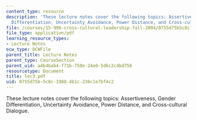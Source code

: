 ```yaml
---
content_type: resource
description: 'These lecture notes cover the following topics: Assertiveness, Gender
  Differentiation, Uncertainty Avoidance, Power Distance, and Cross-cultural Dialogue.'
file: /courses/15-996-cross-cultural-leadership-fall-2004/0755d75b5c8c19884b1c236c1e7bf4c2_lec3.pdf
file_type: application/pdf
learning_resource_types:
- Lecture Notes
ocw_type: OCWFile
parent_title: Lecture Notes
parent_type: CourseSection
parent_uid: a4b4bab4-f71b-750e-24e6-5d6c2c4bd756
resourcetype: Document
title: lec3.pdf
uid: 0755d75b-5c8c-1988-4b1c-236c1e7bf4c2
---
```

These lecture notes cover the following topics: Assertiveness, Gender Differentiation, Uncertainty Avoidance, Power Distance, and Cross-cultural Dialogue.

